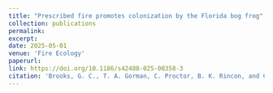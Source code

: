 ```yaml
---
title: "Prescribed fire promotes colonization by the Florida bog frog"
collection: publications
permalink: 
excerpt:
date: 2025-05-01
venue: 'Fire Ecology'
paperurl:
link: https://doi.org/10.1186/s42408-025-00358-3
citation: 'Brooks, G. C., T. A. Gorman, C. Proctor, B. K. Rincon, and C.A. Haas. 2025. Prescribed fire promotes colonization by the Florida bog frog. Fire Ecology 21:1-14.'
---
```

